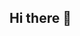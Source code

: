 ## Hi there 👋

<!--
**UltimateExists/UltimateExists** is a ✨ _special_ ✨ repository because its `README.md` (this file) appears on your GitHub profile.

Here are some ideas to get you started:

- 🔭 I’m currently working on ...
- 🌱 I’m currently learning ...
- 👯 I’m looking to collaborate on ... Anything
- 🤔 I’m looking for help with ... Coding
- 💬 Ask me about ...
- 📫 How to reach me: ... 510-789-5474
- 😄 Pronouns: ... he/him
- ⚡ Fun fact: ... I have 2000 hours of playtime on Roblox
-->

